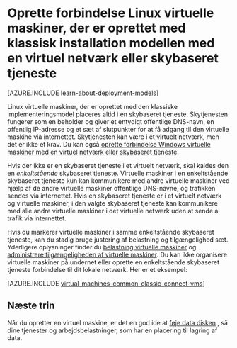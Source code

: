 <properties
    pageTitle="Oprette forbindelse Linux FOS i en skybaseret tjeneste | Microsoft Azure"
    description="Oprette forbindelse Linux virtuelle maskiner, der er oprettet med den klassiske implementeringsmodel til en Azure skybaseret tjeneste eller virtuelt netværk."
    services="virtual-machines-linux"
    documentationCenter=""
    authors="cynthn"
    manager="timlt"
    editor=""
    tags="azure-service-management"/>

<tags
    ms.service="virtual-machines-linux"
    ms.workload="infrastructure-services"
    ms.tgt_pltfrm="vm-linux"
    ms.devlang="na"
    ms.topic="article"
    ms.date="07/06/2016"
    ms.author="cynthn"/>

# <a name="connect-linux-virtual-machines-created-with-the-classic-deployment-model-with-a-virtual-network-or-cloud-service"></a>Oprette forbindelse Linux virtuelle maskiner, der er oprettet med klassisk installation modellen med en virtuel netværk eller skybaseret tjeneste

[AZURE.INCLUDE [learn-about-deployment-models](../../includes/learn-about-deployment-models-classic-include.md)]

Linux virtuelle maskiner, der er oprettet med den klassiske implementeringsmodel placeres altid i en skybaseret tjeneste. Skytjenesten fungerer som en beholder og giver et entydigt offentlige DNS-navn, en offentlig IP-adresse og et sæt af slutpunkter for at få adgang til den virtuelle maskine via internettet. Skytjenesten kan være i et virtuelt netværk, men det er ikke et krav. Du kan også [oprette forbindelse Windows virtuelle maskiner med en virtuel netværk eller skybaseret tjeneste](virtual-machines-windows-classic-connect-vms.md).

Hvis der ikke er en skybaseret tjeneste i et virtuelt netværk, skal kaldes den en *enkeltstående* skybaseret tjeneste. Virtuelle maskiner i en enkeltstående skybaseret tjeneste kun kan kommunikere med andre virtuelle maskiner ved hjælp af de andre virtuelle maskiner offentlige DNS-navne, og trafikken sendes via internettet. Hvis en skybaseret tjeneste er i et virtuelt netværk og virtuelle maskiner, i den valgte skybaseret tjeneste kan kommunikere med alle andre virtuelle maskiner i det virtuelle netværk uden at sende al trafik via internettet.

Hvis du markerer virtuelle maskiner i samme enkeltstående skybaseret tjeneste, kan du stadig bruge justering af belastning og tilgængelighed sæt. Yderligere oplysninger finder du [belastning virtuelle maskiner](virtual-machines-linux-load-balance.md) og [administrere tilgængeligheden af virtuelle maskiner](virtual-machines-linux-manage-availability.md). Du kan ikke organisere virtuelle maskiner på undernet eller oprette en enkeltstående skybaseret tjeneste forbindelse til dit lokale netværk. Her er et eksempel:

[AZURE.INCLUDE [virtual-machines-common-classic-connect-vms](../../includes/virtual-machines-common-classic-connect-vms.md)]

## <a name="next-steps"></a>Næste trin

Når du opretter en virtuel maskine, er det en god ide at [føje data disken](virtual-machines-linux-classic-attach-disk.md) , så dine tjenester og arbejdsbelastninger, som har en placering til lagring af data. 



